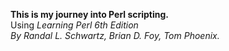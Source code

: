 <b>This is my journey into Perl scripting.</b><br> 
Using <i>Learning Perl 6th Edition<i><br>
By Randal L. Schwartz, Brian D. Foy, Tom Phoenix.
